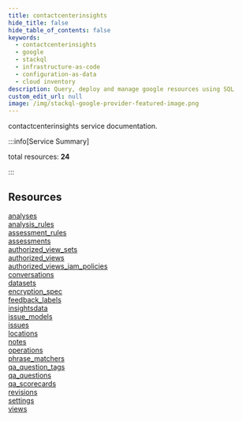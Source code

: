 ```yaml
---
title: contactcenterinsights
hide_title: false
hide_table_of_contents: false
keywords:
  - contactcenterinsights
  - google
  - stackql
  - infrastructure-as-code
  - configuration-as-data
  - cloud inventory
description: Query, deploy and manage google resources using SQL
custom_edit_url: null
image: /img/stackql-google-provider-featured-image.png
---
```


contactcenterinsights service documentation.

:::info[Service Summary]

total resources: __24__  

:::

## Resources
<div class="row">
<div class="providerDocColumn">
<a href="/services/contactcenterinsights/analyses/">analyses</a><br />
<a href="/services/contactcenterinsights/analysis_rules/">analysis_rules</a><br />
<a href="/services/contactcenterinsights/assessment_rules/">assessment_rules</a><br />
<a href="/services/contactcenterinsights/assessments/">assessments</a><br />
<a href="/services/contactcenterinsights/authorized_view_sets/">authorized_view_sets</a><br />
<a href="/services/contactcenterinsights/authorized_views/">authorized_views</a><br />
<a href="/services/contactcenterinsights/authorized_views_iam_policies/">authorized_views_iam_policies</a><br />
<a href="/services/contactcenterinsights/conversations/">conversations</a><br />
<a href="/services/contactcenterinsights/datasets/">datasets</a><br />
<a href="/services/contactcenterinsights/encryption_spec/">encryption_spec</a><br />
<a href="/services/contactcenterinsights/feedback_labels/">feedback_labels</a><br />
<a href="/services/contactcenterinsights/insightsdata/">insightsdata</a>
</div>
<div class="providerDocColumn">
<a href="/services/contactcenterinsights/issue_models/">issue_models</a><br />
<a href="/services/contactcenterinsights/issues/">issues</a><br />
<a href="/services/contactcenterinsights/locations/">locations</a><br />
<a href="/services/contactcenterinsights/notes/">notes</a><br />
<a href="/services/contactcenterinsights/operations/">operations</a><br />
<a href="/services/contactcenterinsights/phrase_matchers/">phrase_matchers</a><br />
<a href="/services/contactcenterinsights/qa_question_tags/">qa_question_tags</a><br />
<a href="/services/contactcenterinsights/qa_questions/">qa_questions</a><br />
<a href="/services/contactcenterinsights/qa_scorecards/">qa_scorecards</a><br />
<a href="/services/contactcenterinsights/revisions/">revisions</a><br />
<a href="/services/contactcenterinsights/settings/">settings</a><br />
<a href="/services/contactcenterinsights/views/">views</a>
</div>
</div>